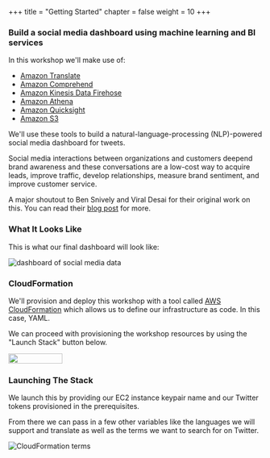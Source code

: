 +++
title = "Getting Started"
chapter = false
weight = 10
+++

### Build a social media dashboard using machine learning and BI services

In this workshop we'll make use of:

* [Amazon Translate](https://aws.amazon.com/translate/)
* [Amazon Comprehend](https://aws.amazon.com/comprehend/)
* [Amazon Kinesis Data Firehose](https://aws.amazon.com/kinesis/data-firehose/)
* [Amazon Athena](https://aws.amazon.com/athena/)
* [Amazon Quicksight](https://aws.amazon.com/quicksight/)
* [Amazon S3](https://aws.amazon.com/s3/)

We'll use these tools to build a natural-language-processing (NLP)-powered social media dashboard for tweets.

Social media interactions between organizations and customers deepend brand awareness and these conversations are a low-cost way to acquire leads, improve traffic, develop relationships, measure brand sentiment, and improve customer service.

A major shoutout to Ben Snively and Viral Desai for their original work on this. You can read their [blog post](https://aws.amazon.com/blogs/machine-learning/build-a-social-media-dashboard-using-machine-learning-and-bi-services/) for more.

### What It Looks Like

This is what our final dashboard will look like:

![dashboard of social media data](/images/social-media-analytics/twitter-dashboard-1.gif)

### CloudFormation

We'll provision and deploy this workshop with a tool called [AWS CloudFormation](https://aws.amazon.com/cloudformation/) which allows us to define our infrastructure as code. In this case, YAML.

We can proceed with provisioning the workshop resources by using the "Launch Stack" button below.
<p><a href="https://us-east-1.console.aws.amazon.com/cloudformation/home?region=us-east-1#/stacks/new?stackName=SocialMediaAnalyticsBlogPost&amp;templateURL=https:%2F%2Fs3.amazonaws.com%2Fserverless-analytics%2FSocialMediaAnalytics-blog%2Fdeploy.yaml" target="_blank" rel="noopener noreferrer"><img class="alignnone wp-image-47 size-full" src="https://d2908q01vomqb2.cloudfront.net/f1f836cb4ea6efb2a0b1b99f41ad8b103eff4b59/2017/02/10/launchstack.png" alt="" width="107" height="20"></a></p>

### Launching The Stack

We launch this by providing our EC2 instance keypair name and our Twitter tokens provisioned in the prerequisites.

From there we can pass in a few other variables like the languages we will support and translate as well as the terms we want to search for on Twitter.

![CloudFormation terms](/images/social-media-analytics/twitter-dashboard-4.gif)
